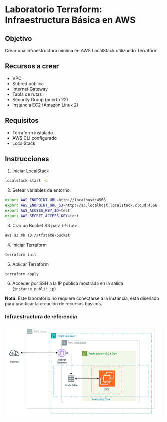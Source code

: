 # Laboratorio Terraform: Infraestructura Básica en AWS

## Objetivo

Crear una infraestructura mínima en AWS LocalStack utilizando Terraform

## Recursos a crear

- VPC
- Subred pública
- Internet Gateway
- Tabla de rutas
- Security Group (puerto 22)
- Instancia EC2 (Amazon Linux 2)

## Requisitos

- Terraform instalado
- AWS CLI configurado
- LocalStack

## Instrucciones

1. Iniciar LocalStack 
```bash
localstack start -d
```
2. Setear variables de entorno:
```bash
export AWS_ENDPOINT_URL=http://localhost:4566
export AWS_ENDPOINT_URL_S3=http://s3.localhost.localstack.cloud:4566
export AWS_ACCESS_KEY_ID=test
export AWS_SECRET_ACCESS_KEY=test
```
3. Crar un Bucket S3 para `tfstate`
```bash
aws s3 mb s3://tfstate-bucket
```
4. Iniciar Terraform 
```bash
terraform init
```
5. Aplicar Terraform 
```bash
terraform apply
```
6. Acceder por SSH a la IP pública mostrada en la salida (`instance_public_ip`)

**Nota:** Este laboratorio no requiere conectarse a la instancia, está diseñado para practicar la creación de recursos básicos.


### Infraestructura de referencia 
![Infraestructura de referencia](img/infraestructura.png)